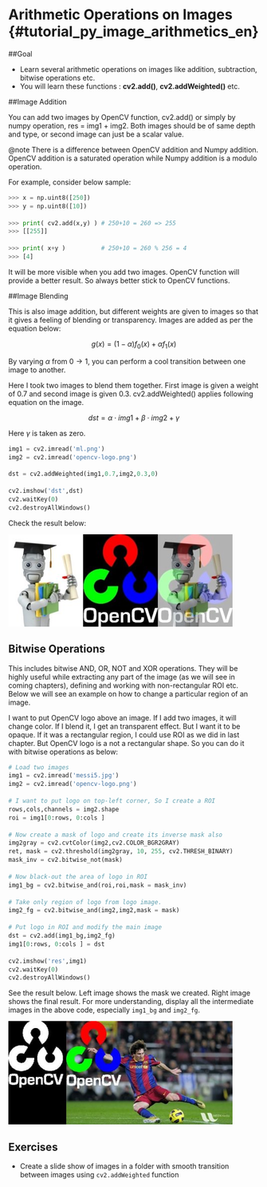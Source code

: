 # Arithmetic Operations on Images {#tutorial_py_image_arithmetics_en}

##Goal
- Learn several arithmetic operations on images like addition, subtraction, bitwise operations etc.
- You will learn these functions : **cv2.add()**, **cv2.addWeighted()** etc.

##Image Addition

You can add two images by OpenCV function, cv2.add() or simply by numpy operation, res = img1 + img2. Both images should be of same depth and type, or second image can just be a scalar value.

@note There is a difference between OpenCV addition and Numpy addition. OpenCV addition is a saturated operation while Numpy addition is a modulo operation.

For example, consider below sample:

```python
>>> x = np.uint8([250])
>>> y = np.uint8([10])

>>> print( cv2.add(x,y) ) # 250+10 = 260 => 255
>>> [[255]]

>>> print( x+y )          # 250+10 = 260 % 256 = 4
>>> [4]
```
It will be more visible when you add two images. OpenCV function will provide a better result. So always better stick to OpenCV functions.

##Image Blending

This is also image addition, but different weights are given to images so that it gives a feeling of blending or transparency. Images are added as per the equation below:

$$
g(x) = (1 - \alpha)f_{0}(x) + \alpha f_{1}(x)
$$

By varying $\alpha$ from $0 \rightarrow 1$, you can perform a cool transition between one image to another.

Here I took two images to blend them together. First image is given a weight of 0.7 and second image is given 0.3. cv2.addWeighted() applies following equation on the image.

$$
dst = \alpha \cdot img1 + \beta \cdot img2 + \gamma
$$

Here $\gamma$ is taken as zero.
```python
img1 = cv2.imread('ml.png')
img2 = cv2.imread('opencv-logo.png')

dst = cv2.addWeighted(img1,0.7,img2,0.3,0)

cv2.imshow('dst',dst)
cv2.waitKey(0)
cv2.destroyAllWindows()
```
Check the result below:

![image](images/blending.jpg)

## Bitwise Operations

This includes bitwise AND, OR, NOT and XOR operations. They will be highly useful while extracting any part of the image (as we will see in coming chapters), defining and working with non-rectangular ROI etc. Below we will see an example on how to change a particular region of an image.

I want to put OpenCV logo above an image. If I add two images, it will change color. If I blend it, I get an transparent effect. But I want it to be opaque. If it was a rectangular region, I could use ROI as we did in last chapter. But OpenCV logo is a not a rectangular shape. So you can do it with bitwise operations as below:
```python
# Load two images
img1 = cv2.imread('messi5.jpg')
img2 = cv2.imread('opencv-logo.png')

# I want to put logo on top-left corner, So I create a ROI
rows,cols,channels = img2.shape
roi = img1[0:rows, 0:cols ]

# Now create a mask of logo and create its inverse mask also
img2gray = cv2.cvtColor(img2,cv2.COLOR_BGR2GRAY)
ret, mask = cv2.threshold(img2gray, 10, 255, cv2.THRESH_BINARY)
mask_inv = cv2.bitwise_not(mask)

# Now black-out the area of logo in ROI
img1_bg = cv2.bitwise_and(roi,roi,mask = mask_inv)

# Take only region of logo from logo image.
img2_fg = cv2.bitwise_and(img2,img2,mask = mask)

# Put logo in ROI and modify the main image
dst = cv2.add(img1_bg,img2_fg)
img1[0:rows, 0:cols ] = dst

cv2.imshow('res',img1)
cv2.waitKey(0)
cv2.destroyAllWindows()
```
See the result below. Left image shows the mask we created. Right image shows the final result. For more understanding, display all the intermediate images in the above code, especially `img1_bg` and `img2_fg`.

![image](images/overlay.jpg)

## Exercises
- Create a slide show of images in a folder with smooth transition between images using `cv2.addWeighted` function

